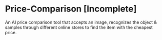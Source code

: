 # Price-Comparison [Incomplete]
An AI price comparison tool that accepts an image, recognizes the object &amp; samples through different online stores to find the item with the cheapest price.
